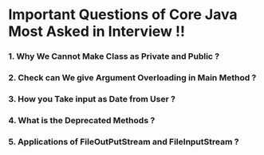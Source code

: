 # Important Questions of Core Java Most Asked in Interview !!

### 1. Why We Cannot Make Class as Private and Public ?
### 2. Check can We give Argument Overloading in Main Method ?
### 3. How you Take input as  Date from User ?
### 4. What is the Deprecated Methods ?
### 5. Applications of FileOutPutStream and FileInputStream ?
